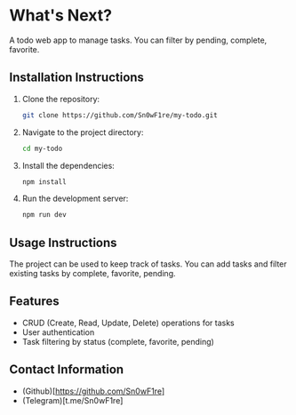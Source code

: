 # What's Next?

A todo web app to manage tasks. You can filter by pending, complete, favorite.

## Installation Instructions

1. Clone the repository:
   ```bash
   git clone https://github.com/Sn0wF1re/my-todo.git

2. Navigate to the project directory:
    ```bash
    cd my-todo

3. Install the dependencies:
    ```bash
    npm install

4. Run the development server:
    ```bash
    npm run dev

## Usage Instructions

The project can be used to keep track of tasks. You can add tasks and filter existing tasks by complete, favorite, pending.

## Features

- CRUD (Create, Read, Update, Delete) operations for tasks
- User authentication
- Task filtering by status (complete, favorite, pending)

## Contact Information
- (Github)[https://github.com/Sn0wF1re]
- (Telegram)[t.me/Sn0wF1re]
